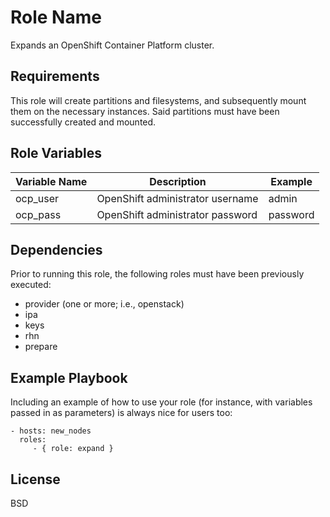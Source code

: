Role Name
=========

Expands an OpenShift Container Platform cluster.

Requirements
------------

This role will create partitions and filesystems, and subsequently mount them on the necessary instances. Said partitions must have been successfully created and mounted. 

Role Variables
--------------

| Variable Name | Description                                                           | Example           |
|---------------|-----------------------------------------------------------------------|-------------------|
| ocp_user   	  | OpenShift administrator username                   										| admin          	  | 
| ocp_pass    	| OpenShift administrator password           									          | password 	        |

Dependencies
------------

Prior to running this role, the following roles must have been previously executed:

  - provider (one or more; i.e., openstack)
  - ipa
  - keys
  - rhn
  - prepare

Example Playbook
----------------

Including an example of how to use your role (for instance, with variables passed in as parameters) is always nice for users too:

    - hosts: new_nodes
      roles:
         - { role: expand }

License
-------

BSD

